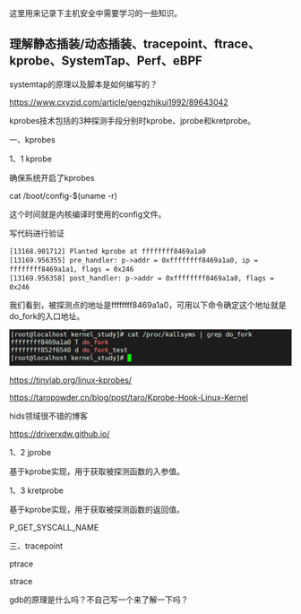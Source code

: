 这里用来记录下主机安全中需要学习的一些知识。

## 理解静态插装/动态插装、tracepoint、ftrace、kprobe、SystemTap、Perf、eBPF

systemtap的原理以及脚本是如何编写的？



https://www.cxyzjd.com/article/gengzhikui1992/89643042



kprobes技术包括的3种探测手段分别时kprobe、jprobe和kretprobe。

一、kprobes

1、1 kprobe

确保系统开启了kprobes

cat /boot/config-$(uname -r)

这个时间就是内核编译时使用的config文件。

写代码进行验证

```
[13168.901712] Planted kprobe at ffffffff8469a1a0
[13169.956355] pre_handler: p->addr = 0xffffffff8469a1a0, ip = ffffffff8469a1a1, flags = 0x246
[13169.956358] post_handler: p->addr = 0xffffffff8469a1a0, flags = 0x246
```

我们看到，被探测点的地址是ffffffff8469a1a0，可用以下命令确定这个地址就是do_fork的入口地址。

![image-20220429151358051](picture/image-20220429151358051.png)



https://tinylab.org/linux-kprobes/

https://taropowder.cn/blog/post/taro/Kprobe-Hook-Linux-Kernel



hids领域很不错的博客

https://driverxdw.github.io/



1、2 jprobe

基于kprobe实现，用于获取被探测函数的入参值。



1、3 kretprobe

基于kprobe实现，用于获取被探测函数的返回值。



P_GET_SYSCALL_NAME



三、tracepoint



ptrace

strace



gdb的原理是什么吗？不自己写一个来了解一下吗？